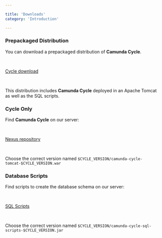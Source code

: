 ```yaml
---

title: 'Downloads'
category: 'Introduction'

---
```


<section class="row">
  <div class="col-sm-4">
    <div class="panel panel-default">
      <div class="panel-heading">
        <h3 class="panel-title">Prepackaged Distribution</h3>
      </div>
      <div class="panel-body">
        <p>
          You can download a prepackaged distribution of <strong>Camunda Cycle</strong>.
        </p><br />
        <p>
          <a class="btn btn-primary" href="http://camunda.org/download/cycle/">Cycle download</a>
        </p><br />
        <p>
          This distribution includes <strong>Camunda Cycle</strong> deployed in an Apache Tomcat as well as the SQL scripts.
        </p>
      </div>
    </div>
  </div>
  <div class="col-sm-4">
    <div class="panel panel-default">
      <div class="panel-heading">
        <h3 class="panel-title">Cycle Only</h3>
      </div>
      <div class="panel-body">
        <p>
          Find <strong>Camunda Cycle</strong> on our server:
        </p><br />
        <p>
          <a class="btn btn-primary" href="https://app.camunda.com/nexus/content/groups/public/org/camunda/bpm/cycle/camunda-cycle-tomcat/">Nexus repository</a>
        </p><br />
        <p>
          Choose the correct version named <code>$CYCLE_VERSION/camunda-cycle-tomcat-$CYCLE_VERSION.war</code>
        </p>
      </div>
    </div>
  </div>
  <div class="col-sm-4">
    <div class="panel panel-default">
      <div class="panel-heading">
        <h3 class="panel-title">Database Scripts</h3>
      </div>
      <div class="panel-body">
        <p>
          Find scripts to create the database schema on our server:
        </p><br />
        <p>
          <a class="btn btn-primary" href="https://app.camunda.com/nexus/content/groups/public/org/camunda/bpm/cycle/camunda-cycle-sql-scripts/">SQL Scripts</a>
        </p><br />
        <p>
          Choose the correct version named <code>$CYCLE_VERSION/camunda-cycle-sql-scripts-$CYCLE_VERSION.jar</code>
        </p>
      </div>
    </div>
  </div>
</section>
